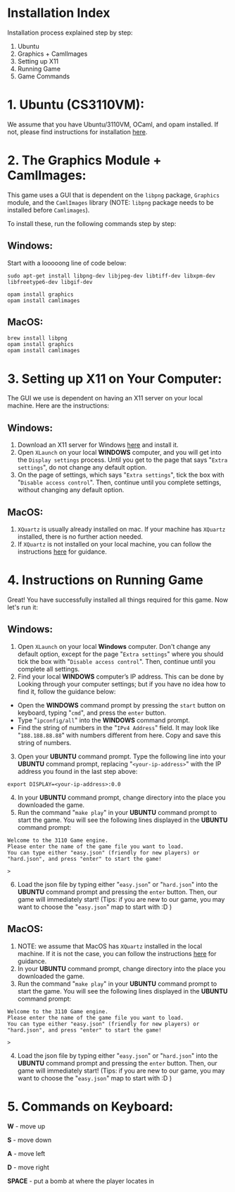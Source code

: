 # **Installation Index**

Installation process explained step by step:
1. Ubuntu
2. Graphics + CamlImages
3. Setting up X11
4. Running Game
5. Game Commands



# 1. Ubuntu (CS3110VM):
We assume that you have Ubuntu/3110VM, OCaml, and opam installed. If not, please find instructions for installation [here](https://canvas.cornell.edu/courses/25259/pages/install-ocaml). 



# 2. The Graphics Module + CamlImages:
This game uses a GUI that is dependent on the `libpng` package, `Graphics` module, and the `CamlImages` library (NOTE: `libpng` package needs to be installed before `Camlimages`).

To install these, run the following commands step by step:

## **Windows**:
Start with a looooong line of code below:
```
sudo apt-get install libpng-dev libjpeg-dev libtiff-dev libxpm-dev libfreetype6-dev libgif-dev
```
```
opam install graphics
opam install camlimages
```

## **MacOS**:
```
brew install libpng
opam install graphics
opam install camlimages
```



# 3. Setting up X11 on Your Computer:

The GUI we use is dependent on having an X11 server on your local machine. Here are the instructions:

## **Windows**:
1. Download an X11 server for Windows [here](https://sourceforge.net/projects/vcxsrv/) and install it.
2. Open `XLaunch` on your local **WINDOWS** computer, and you will get into the `Display settings` process. Until you get to the page that says "`Extra settings`", do not change any default option.
3. On the page of settings, which says "`Extra settings`", tick the box with "`Disable access control`". Then, continue until you complete settings, without changing any default option.

## **MacOS**:
1. `XQuartz` is usually already installed on mac. If your machine has `XQuartz` installed, there is no further action needed.
2. If `XQuartz` is not installed on your local machine, you can follow the instructions [here](https://www.xquartz.org/) for guidance.



# 4. Instructions on Running Game

Great! You have successfully installed all things required for this game. Now let's run it:

## **Windows**:
1. Open `XLaunch` on your local **Windows** computer. Don't change any default option, except for the page "`Extra settings`" where you should tick the box with "`Disable access control`". Then, continue until you complete all settings.
2. Find your local **WINDOWS** computer’s IP address. This can be done by Looking through your computer settings; but if you have no idea how to find it, follow the guidance below:
- Open the **WINDOWS** command prompt by pressing the `start` button on keyboard, typing "`cmd`", and press the `enter` button.
- Type "`ipconfig/all`" into the **WINDOWS** command prompt.
- Find the string of numbers in the "`IPv4 Address`" field. It may look like "`188.188.88.88`" with numbers different from here. Copy and save this string of numbers.
3. Open your **UBUNTU** command prompt. Type the following line into your **UBUNTU** command prompt, replacing "`<your-ip-address>`" with the IP address you found in the last step above:
```
export DISPLAY=<your-ip-address>:0.0
```
4. In your **UBUNTU** command prompt, change directory into the place you downloaded the game.
5. Run the command "`make play`" in your **UBUNTU** command prompt to start the game. You will see the following lines displayed in the **UBUNTU** command prompt:
```
Welcome to the 3110 Game engine.
Please enter the name of the game file you want to load.
You can type either "easy.json" (friendly for new players) or "hard.json", and press "enter" to start the game!

>
```
6. Load the json file by typing either "`easy.json`" or "`hard.json`" into the **UBUNTU** command prompt and pressing the `enter` button. Then, our game will immediately start! (Tips: if you are new to our game, you may want to choose the "`easy.json`" map to start with :D )

## **MacOS**:
1. NOTE: we assume that MacOS has `XQuartz` installed in the local machine. If it is not the case, you can follow the instructions [here](https://www.xquartz.org/) for guidance.
2. In your **UBUNTU** command prompt, change directory into the place you downloaded the game.
3. Run the command "`make play`" in your **UBUNTU** command prompt to start the game. You will see the following lines displayed in the **UBUNTU** command prompt:
```
Welcome to the 3110 Game engine.
Please enter the name of the game file you want to load.
You can type either "easy.json" (friendly for new players) or "hard.json", and press "enter" to start the game!

>
```
4. Load the json file by typing either "`easy.json`" or "`hard.json`" into the **UBUNTU** command prompt and pressing the `enter` button. Then, our game will immediately start! (Tips: if you are new to our game, you may want to choose the "`easy.json`" map to start with :D )



# 5. Commands on Keyboard:
**W** - move up

**S** - move down

**A** - move left

**D** - move right

**SPACE** - put a bomb at where the player locates in
